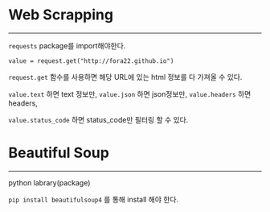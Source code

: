 # Web Scrapping

---

`requests` package를 import해야한다.

    value = request.get("http://fora22.github.io")

`request.get` 함수를 사용하면 해당 URL에 있는 html 정보를 다 가져올 수 있다.

`value.text` 하면 text 정보만, `value.json` 하면 json정보만, `value.headers` 하면 headers,

`value.status_code` 하면 status_code만 필터링 할 수 있다.

# **Beautiful Soup**

---

python labrary(package)

`pip install beautifulsoup4` 를 통해 install 해야 한다.